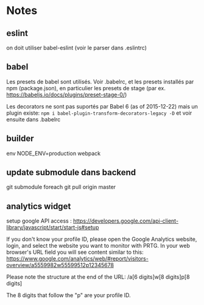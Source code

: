 # Notes

## eslint

on doit utiliser babel-eslint (voir le parser dans .eslintrc)

## babel

Les presets de babel sont utilisés. Voir .babelrc, et les presets installés par npm (package.json), en particulier les presets de stage (par ex. https://babeljs.io/docs/plugins/preset-stage-0/)

Les decorators ne sont pas suportés par Babel 6 (as of 2015-12-22) mais un plugin existe: 
```npm i babel-plugin-transform-decorators-legacy -D```
et voir ensuite dans .babelrc

## builder

env NODE_ENV=production webpack

## update submodule dans backend

git submodule foreach git pull origin master

## analytics widget

setup google API access : https://developers.google.com/api-client-library/javascript/start/start-js#setup

If you don't know your profile ID, please open the Google Analytics website, login, and select the website you want to monitor with PRTG.
In your web browser's URL field you will see content similar to this:
https://www.google.com/analytics/web/#report/visitors-overview/a5559982w55599512p12345678

Please note the structure at the end of the URL:
/a[6 digits]w[8 digits]p[8 digits]

The 8 digits that follow the "p" are your profile ID.
